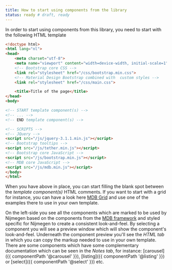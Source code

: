 ```yaml
---
title: How to start using components from the library
status: ready # draft, ready
---
```


In order to start using components from this library, you need to start with the following HTML template

```html
<!doctype html>
<html lang="nl">
<head>
    <meta charset="utf-8">
    <meta name="viewport" content="width=device-width, initial-scale=1">
    <!-- Bootstrap core CSS -->
    <link rel="stylesheet" href="/css/bootstrap.min.css">
    <!-- Material Design Bootstrap combined with  custom styles -->
    <link rel="stylesheet" href="/css/main.css">

    <title>Title of the page</title>
</head>
<body>

<!-- START template component(s) -->
<!-- ... -->
<!-- END template component(s) -->

<!-- SCRIPTS -->
<!-- JQuery -->
<script src="/js/jquery-3.1.1.min.js"></script>
<!-- Bootstrap tooltips -->
<script src="/js/tether.min.js"></script>
<!-- Bootstrap core JavaScript -->
<script src="/js/bootstrap.min.js"></script>
<!-- MDB core JavaScript -->
<script src="/js/mdb.min.js"></script>
</body>
</html>
```

When you have above in place, you can start filling the blank spot between the *template component(s)*
HTML comments.
If you want to start with a grid for instance, you can have a look here [MDB Grid](https://mdbootstrap.com/legacy/4.3.2/?page=css/layout) and use one of the examples there to use in your own template.

On the left-side you see all the components which are marked to be used by Nijmegen based on the 
components from the [MDB framework](https://mdbootstrap.com/legacy/4.3.2/) and styled specific for Nijmegen
to create a consistent look-and-feel.
By selecting a component you will see a preview window which will show the component's look-and-feel.
Underneath the component preview you'll see the *HTML tab* in which you can copy the markup needed
to use in your own template.
There are some components which have some complementary documentation which can be seen in the *Notes tab*, for instance: [carousel]({{ componentPath '@carousel' }}), [listing]({{ componentPath '@listing' }}) or [select]({{ componentPath '@select' }}) etc.
